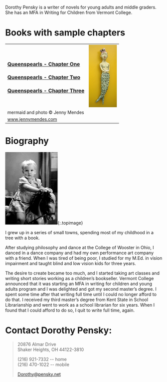 Dorothy Pensky is a writer of novels for young adults and middle graders. 
She has an MFA in Writing for Children from Vermont College. 

# Books with sample chapters

<table class="booktable" border="0">
<tbody>
<tr>
<td>

<h3>
  <a href="https://drive.google.com/open?id=0B0qMR_FKPRPvcTVoN2xSV1ZXdFdKZ1JOMlRUalcwazNCMkF3">
    Queenspearls - Chapter One
  </a>
</h3>
<h3>
  <a href="https://drive.google.com/open?id=0B0qMR_FKPRPvMTIxblViT3BsdWNVSDZJZUEwaE5VUDBnZ2pR">
    Queenspearls - Chapter Two
  </a>
</h3>
<h3>
  <a href="https://drive.google.com/open?id=0B0qMR_FKPRPvZHAtTHlNVFFKSlQtalJsRkNURmJOT3kxbUM4">
    Queenspearls - Chapter Three
  </a>
</h3>

</td>
<td colspan="2">
<img class="bookrightimage" title="Mermaid" src="/images/jm-mermaid.jpg" alt="Mermaid" width="90" height="200" />
</td>
</tr>
<tr>
<td class="photocredit" colspan="2">mermaid and photo © Jenny Mendes</td>
</tr>
<tr>
<td class="photocredit" colspan="2"><a href="http://www.jennymendes.com">www.jennymendes.com</a></td>
</tr>
</tbody>
</table>

# Biography

![Baby Dorothy](/images/dorothybaby.jpg){:.topimage}

I grew up in a series of small towns, spending most of my childhood in a tree with a book.

After studying philosophy and dance at the College of Wooster in Ohio, I danced in a dance company 
and had my own performance art company with a friend. When I was tired of being poor, I studied for 
my M.Ed. in vision impairment and taught blind and low vision kids for three years.

The desire to create became too much, and I started taking art classes and  writing short stories 
working as a children’s bookseller. Vermont College announced that it was starting an MFA in writing 
for children and young adults program and I was delighted and got my second master’s degree. 
I spent some time after that writing full time until I could no longer afford to do that. 
I received my third master’s degree from Kent State in School Librarianship and went to work 
as a school librarian for six years. When I found that I could afford to do so, I quit to write full time, again.

# Contact Dorothy Pensky:

> 20876 Almar Drive  
> Shaker Heights, OH 44122-3810  
> 
> (216) 921-7332 -- home  
> (216) 470-1022 -- mobile  
>
> [Dorothy@pensky.net](mailto:Dorothy@Pensky.net)
